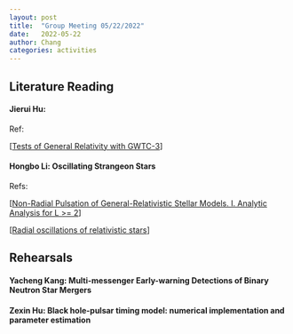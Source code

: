 ```yaml
---
layout: post
title:  "Group Meeting 05/22/2022"
date:   2022-05-22
author: Chang
categories: activities
---
```


## Literature Reading

 #### Jierui Hu: 
 
 Ref:
 
 [[Tests of General Relativity with GWTC-3](https://arxiv.org/pdf/2112.06861.pdf)]

#### Hongbo Li: Oscillating Strangeon Stars

Refs:

 [[Non-Radial Pulsation of General-Relativistic Stellar Models. I. Analytic Analysis for L >= 2](https://ui.adsabs.harvard.edu/abs/1967ApJ...149..591T/abstract)]
 
 [[Radial oscillations of relativistic stars](https://www.aanda.org/articles/aa/abs/2001/05/aa10245/aa10245.html)]
 

## Rehearsals

#### Yacheng Kang: Multi-messenger Early-warning Detections of Binary Neutron Star Mergers

#### Zexin Hu: Black hole-pulsar timing model: numerical implementation and parameter estimation

